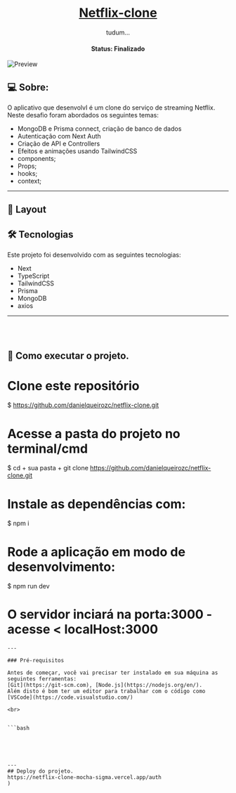 <h1 align="center">
    <a href="#"> Netflix-clone </a>
</h1>

<p align="center"> tudum... </p>

<h4 align="center"> 
	 Status:  Finalizado
</h4>

![Preview](https://user-images.githubusercontent.com/23248726/220005380-ede4fb14-0b8d-4582-a063-3cc4beeccfb7.png)

## 💻 Sobre:

O aplicativo que desenvolvI é um clone do serviço de streaming Netflix.
Neste desafio foram abordados os seguintes temas:

- MongoDB e Prisma connect, criação de banco de dados
- Autenticação com Next Auth
- Criação de API e Controllers
- Efeitos e animações usando TailwindCSS
- components;
- Props;
- hooks;
- context;
---
## 🎨 Layout

## 🛠 Tecnologias

Este projeto foi desenvolvido com as seguintes tecnologias:

- Next
- TypeScript
- TailwindCSS
- Prisma
- MongoDB
- axios
---


<br>
<br>

## 🚀 Como executar o projeto.

# Clone este repositório
$ https://github.com/danielqueirozc/netflix-clone.git

# Acesse a pasta do projeto no terminal/cmd
$ cd + sua pasta + git clone  https://github.com/danielqueirozc/netflix-clone.git

# Instale as dependências com:
$ npm i

# Rode a aplicação em modo de desenvolvimento:
$ npm run dev
 
# O servidor inciará na porta:3000 - acesse <   localHost:3000
```
---

### Pré-requisitos

Antes de começar, você vai precisar ter instalado em sua máquina as seguintes ferramentas:
[Git](https://git-scm.com), [Node.js](https://nodejs.org/en/). 
Além disto é bom ter um editor para trabalhar com o código como [VSCode](https://code.visualstudio.com/)

<br>


```bash





---
## Deploy do projeto.
https://netflix-clone-mocha-sigma.vercel.app/auth
)


